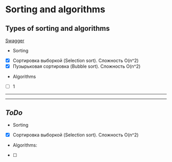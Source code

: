 # Sorting and algorithms

## Types of sorting and algorithms

[Swagger](http://localhost:8080/api/doc)

* Sorting
- [x] Сортировка выборкой (Selection sort). Сложность O(n^2) 
- [x] Пузырьковая сортировка (Bubble sort). Сложность O(n^2)
* Algorithms
- [ ] 1

---

---

## *ToDo*  
* Sorting
- [x] Сортировка выборкой (Selection sort). Сложность O(n^2)
* Algorithms:
- [ ] 